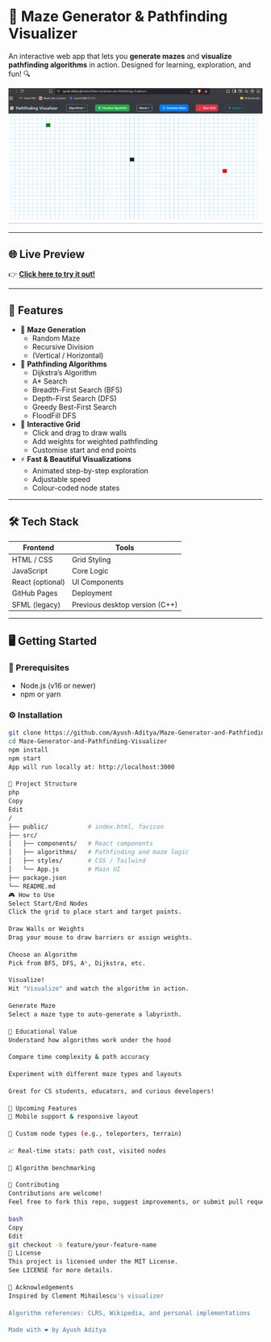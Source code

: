 # 🧠 Maze Generator & Pathfinding Visualizer

An interactive web app that lets you **generate mazes** and **visualize pathfinding algorithms** in action. Designed for learning, exploration, and fun! 🔍

![Maze Demo](https://github.com/Ayush-Aditya/Maze-Generator-and-Pathfinding-Visualizer/blob/main/Screenshot%202025-06-26%20005453.png)

---

## 🌐 Live Preview

👉 [**Click here to try it out!**](https://ayush-aditya.github.io/Maze-Generator-and-Pathfinding-Visualizer/)

---

## 🚀 Features

- 🎲 **Maze Generation**
  - Random Maze
  - Recursive Division
  - (Vertical / Horizontal)
- 🧭 **Pathfinding Algorithms**
  - Dijkstra’s Algorithm
  - A* Search
  - Breadth-First Search (BFS)
  - Depth-First Search (DFS)
  - Greedy Best-First Search
  - FloodFill DFS
- 🧱 **Interactive Grid**
  - Click and drag to draw walls
  - Add weights for weighted pathfinding
  - Customise start and end points
- ⚡ **Fast & Beautiful Visualizations**
  - Animated step-by-step exploration
  - Adjustable speed
  - Colour-coded node states

---

## 🛠️ Tech Stack

| Frontend       | Tools           |
|----------------|-----------------|
| HTML / CSS     | Grid Styling    |
| JavaScript     | Core Logic      |
| React (optional)| UI Components  |
| GitHub Pages   | Deployment      |
| SFML (legacy)  | Previous desktop version (C++) |

---

## 🖥️ Getting Started

### 🔧 Prerequisites
- Node.js (v16 or newer)
- npm or yarn

### ⚙️ Installation

```bash
git clone https://github.com/Ayush-Aditya/Maze-Generator-and-Pathfinding-Visualizer.git
cd Maze-Generator-and-Pathfinding-Visualizer
npm install
npm start
App will run locally at: http://localhost:3000

📂 Project Structure
php
Copy
Edit
/
├── public/           # index.html, favicon
├── src/
│   ├── components/   # React components
│   ├── algorithms/   # Pathfinding and maze logic
│   ├── styles/       # CSS / Tailwind
│   └── App.js        # Main UI
├── package.json
└── README.md
🎮 How to Use
Select Start/End Nodes
Click the grid to place start and target points.

Draw Walls or Weights
Drag your mouse to draw barriers or assign weights.

Choose an Algorithm
Pick from BFS, DFS, A*, Dijkstra, etc.

Visualize!
Hit "Visualize" and watch the algorithm in action.

Generate Maze
Select a maze type to auto-generate a labyrinth.

🧠 Educational Value
Understand how algorithms work under the hood

Compare time complexity & path accuracy

Experiment with different maze types and layouts

Great for CS students, educators, and curious developers!

🔮 Upcoming Features
📱 Mobile support & responsive layout

🧩 Custom node types (e.g., teleporters, terrain)

📈 Real-time stats: path cost, visited nodes

🧪 Algorithm benchmarking

🤝 Contributing
Contributions are welcome!
Feel free to fork this repo, suggest improvements, or submit pull requests.

bash
Copy
Edit
git checkout -b feature/your-feature-name
📜 License
This project is licensed under the MIT License.
See LICENSE for more details.

🙌 Acknowledgements
Inspired by Clement Mihailescu's visualizer

Algorithm references: CLRS, Wikipedia, and personal implementations

Made with ❤️ by Ayush Aditya
